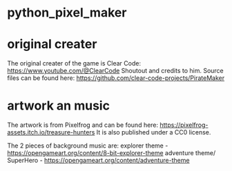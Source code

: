 # python_pixel_maker

# original creater
The original creater of the game is Clear Code: https://www.youtube.com/@ClearCode
Shoutout and credits to him.
Source files can be found here: https://github.com/clear-code-projects/PirateMaker

# artwork an music
The artwork is from Pixelfrog and can be found here: https://pixelfrog-assets.itch.io/treasure-hunters It is also published under a CC0 license.

The 2 pieces of background music are: explorer theme - https://opengameart.org/content/8-bit-explorer-theme adventure theme/ SuperHero - https://opengameart.org/content/adventure-theme